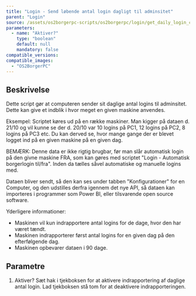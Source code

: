 ```yaml
---
title: "Login - Send løbende antal login dagligt til adminsitet"
parent: "Login"
source: /assets/os2borgerpc-scripts/os2borgerpc/login/get_daily_login_count.sh
parameters:
  - name: "Aktiver?"
    type: "boolean"
    default: null
    mandatory: false
compatible_versions:
compatible_images:
  - "OS2BorgerPC"
---
```


## Beskrivelse
Dette script gør at computeren sender sit daglige antal logins til adminsitet. Dette kan give et indblik i hvor meget en given maskine anvendes.

Eksempel: 
Scriptet køres ud på en række maskiner. Man kigger på dataen d. 21/10 og vil kunne se der d. 20/10 var 10 logins på PC1, 12 logins på PC2, 8 logins på PC3 etc. 
Du kan derved se, hvor mange gange der er blevet logget ind på en given maskine på en given dag.

BEMÆRK: Denne data er ikke rigtig brugbar, før man slår automatisk login på den givne maskine FRA, som kan gøres med scriptet "Login - Automatisk borgerlogin til/fra". Inden da tælles såvel automatiske og manuelle logins med.

Dataen bliver sendt, så den kan ses under tabben "Konfigurationer" for en Computer, og den udstilles derfra igennem det nye API, så dataen kan importeres i programmer som Power BI, eller tilsvarende open source software.

Yderligere informationer:
- Maskinen vil kun indrapportere antal logins for de dage, hvor den har været tændt.
- Maskinen indrapporterer først antal logins for en given dag på den efterfølgende dag.
- Maskinen opbevarer dataen i 90 dage.

## Parametre
1. Aktiver?
Sæt hak i tjekboksen for at aktivere indrapportering af daglige antal login.
Lad tjekboksen stå tom for at deaktivere indrapporteringen.

